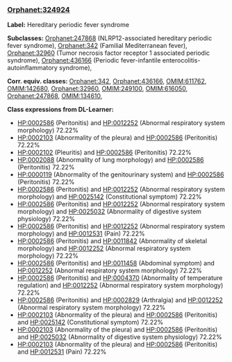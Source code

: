 
### [Orphanet:324924](http://www.orpha.net/ORDO/Orphanet_324924)
**Label:** Hereditary periodic fever syndrome

**Subclasses:** [Orphanet:247868](http://www.orpha.net/ORDO/Orphanet_247868) (NLRP12-associated hereditary periodic fever syndrome), [Orphanet:342](http://www.orpha.net/ORDO/Orphanet_342) (Familial Mediterranean fever), [Orphanet:32960](http://www.orpha.net/ORDO/Orphanet_32960) (Tumor necrosis factor receptor 1 associated periodic syndrome), [Orphanet:436166](http://www.orpha.net/ORDO/Orphanet_436166) (Periodic fever-infantile enterocolitis-autoinflammatory syndrome), 

**Corr. equiv. classes:** [Orphanet:342](http://www.orpha.net/ORDO/Orphanet_342), [Orphanet:436166](http://www.orpha.net/ORDO/Orphanet_436166), [OMIM:611762](http://purl.obolibrary.org/obo/OMIM_611762), [OMIM:142680](http://purl.obolibrary.org/obo/OMIM_142680), [Orphanet:32960](http://www.orpha.net/ORDO/Orphanet_32960), [OMIM:249100](http://purl.obolibrary.org/obo/OMIM_249100), [OMIM:616050](http://purl.obolibrary.org/obo/OMIM_616050), [Orphanet:247868](http://www.orpha.net/ORDO/Orphanet_247868), [OMIM:134610](http://purl.obolibrary.org/obo/OMIM_134610), 

**Class expressions from DL-Learner:**

- [HP:0002586](http://purl.obolibrary.org/obo/HP_0002586) (Peritonitis) and [HP:0012252](http://purl.obolibrary.org/obo/HP_0012252) (Abnormal respiratory system morphology) 72.22%
- [HP:0002103](http://purl.obolibrary.org/obo/HP_0002103) (Abnormality of the pleura) and [HP:0002586](http://purl.obolibrary.org/obo/HP_0002586) (Peritonitis) 72.22%
- [HP:0002102](http://purl.obolibrary.org/obo/HP_0002102) (Pleuritis) and [HP:0002586](http://purl.obolibrary.org/obo/HP_0002586) (Peritonitis) 72.22%
- [HP:0002088](http://purl.obolibrary.org/obo/HP_0002088) (Abnormality of lung morphology) and [HP:0002586](http://purl.obolibrary.org/obo/HP_0002586) (Peritonitis) 72.22%
- [HP:0000119](http://purl.obolibrary.org/obo/HP_0000119) (Abnormality of the genitourinary system) and [HP:0002586](http://purl.obolibrary.org/obo/HP_0002586) (Peritonitis) 72.22%
- [HP:0002586](http://purl.obolibrary.org/obo/HP_0002586) (Peritonitis) and [HP:0012252](http://purl.obolibrary.org/obo/HP_0012252) (Abnormal respiratory system morphology) and [HP:0025142](http://purl.obolibrary.org/obo/HP_0025142) (Constitutional symptom) 72.22%
- [HP:0002586](http://purl.obolibrary.org/obo/HP_0002586) (Peritonitis) and [HP:0012252](http://purl.obolibrary.org/obo/HP_0012252) (Abnormal respiratory system morphology) and [HP:0025032](http://purl.obolibrary.org/obo/HP_0025032) (Abnormality of digestive system physiology) 72.22%
- [HP:0002586](http://purl.obolibrary.org/obo/HP_0002586) (Peritonitis) and [HP:0012252](http://purl.obolibrary.org/obo/HP_0012252) (Abnormal respiratory system morphology) and [HP:0012531](http://purl.obolibrary.org/obo/HP_0012531) (Pain) 72.22%
- [HP:0002586](http://purl.obolibrary.org/obo/HP_0002586) (Peritonitis) and [HP:0011842](http://purl.obolibrary.org/obo/HP_0011842) (Abnormality of skeletal morphology) and [HP:0012252](http://purl.obolibrary.org/obo/HP_0012252) (Abnormal respiratory system morphology) 72.22%
- [HP:0002586](http://purl.obolibrary.org/obo/HP_0002586) (Peritonitis) and [HP:0011458](http://purl.obolibrary.org/obo/HP_0011458) (Abdominal symptom) and [HP:0012252](http://purl.obolibrary.org/obo/HP_0012252) (Abnormal respiratory system morphology) 72.22%
- [HP:0002586](http://purl.obolibrary.org/obo/HP_0002586) (Peritonitis) and [HP:0004370](http://purl.obolibrary.org/obo/HP_0004370) (Abnormality of temperature regulation) and [HP:0012252](http://purl.obolibrary.org/obo/HP_0012252) (Abnormal respiratory system morphology) 72.22%
- [HP:0002586](http://purl.obolibrary.org/obo/HP_0002586) (Peritonitis) and [HP:0002829](http://purl.obolibrary.org/obo/HP_0002829) (Arthralgia) and [HP:0012252](http://purl.obolibrary.org/obo/HP_0012252) (Abnormal respiratory system morphology) 72.22%
- [HP:0002103](http://purl.obolibrary.org/obo/HP_0002103) (Abnormality of the pleura) and [HP:0002586](http://purl.obolibrary.org/obo/HP_0002586) (Peritonitis) and [HP:0025142](http://purl.obolibrary.org/obo/HP_0025142) (Constitutional symptom) 72.22%
- [HP:0002103](http://purl.obolibrary.org/obo/HP_0002103) (Abnormality of the pleura) and [HP:0002586](http://purl.obolibrary.org/obo/HP_0002586) (Peritonitis) and [HP:0025032](http://purl.obolibrary.org/obo/HP_0025032) (Abnormality of digestive system physiology) 72.22%
- [HP:0002103](http://purl.obolibrary.org/obo/HP_0002103) (Abnormality of the pleura) and [HP:0002586](http://purl.obolibrary.org/obo/HP_0002586) (Peritonitis) and [HP:0012531](http://purl.obolibrary.org/obo/HP_0012531) (Pain) 72.22%


